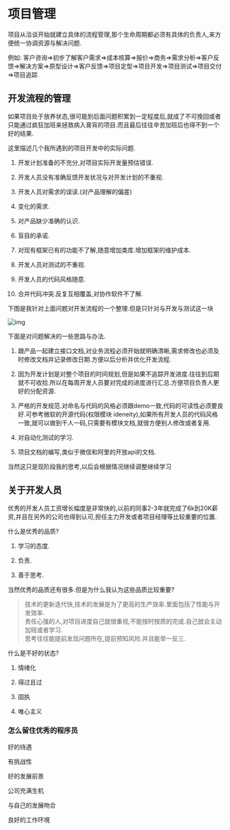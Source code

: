 # 项目管理

项目从洽谈开始就建立具体的流程管理,那个生命周期都必须有具体的负责人,来方便统一协调资源与解决问题.

例如:
客户咨询=>初步了解客户需求=>成本核算=>报价=>商务=>需求分析=>客户反馈=>解决方案=>原型设计=>客户反馈=>项目定型=>项目开发=>项目测试=>项目交付=>项目追踪

## 开发流程的管理

如果项目处于放养状态,很可能到后面问题积累到一定程度后,就成了不可挽回或者只能通过疯狂加班来拯救病入膏肓的项目.而且最后往往辛苦加班后也得不到一个好的结果.

这里描述几个我所遇到的项目开发中的实际问题.

1. 开发计划准备的不充分,对项目实际开发量预估错误.

2. 开发人员没有准确反馈开发状况与对开发计划的不重视.

3. 开发人员对需求的误读.(对产品理解的偏差)

4. 变化的需求.

5. 对产品缺少准确的认识.

6. 盲目的承诺.

7. 对现有框架已有的功能不了解,随意增加类库.增加框架的维护成本.

8. 开发人员对测试的不重视.

9. 开发人员的代码风格随意.

10. 合并代码冲突.反复互相覆盖,对协作软件不了解.

下图是我针对上面问题对开发流程的一个整理.但是只针对与开发与测试这一块

![img](\img\软件开发.png)

下面是对问题解决的一些思路与办法.

1. 跟产品一起建立接口文档,对业务流程必须开始就明确清晰,需求修改也必须及时修改文档并记录修改日期.方便以后分析并优化开发流程.

2. 因为开发计划是对整个项目的时间规划,但是如果不追踪开发进度.往往到后期就不可收拾.所以在每周开发人员要对完成的进度进行汇总.方便项目负责人更好的分配资源.

3. 严格的开发规范.对命名与代码的风格必须跟demo一致,代码的可读性必须要良好.可参考微软的开源代码(权限模块 ideneity),如果所有开发人员的代码风格一致,就可以做到千人一码,只需要有模块文档,就很方便别人修改或者复用.

4. 对自动化测试的学习.

5. 项目文档的编写,类似于微信和阿里的开放api的文档.

当然这只是现阶段我的思考,以后会根据情况继续调整继续学习

## 关于开发人员

优秀的开发人员工资增长幅度是非常快的,以前的同事2-3年就完成了6k到20K薪资,并且在另外的公司也得到认可,担任主力开发或者项目经理等比较重要的位置.

什么是优秀的品质?

1. 学习的态度.

2. 负责.

3. 善于思考.

当然优秀的品质还有很多.但是为什么我认为这些品质比较重要?

> 技术的更新迭代快,技术的发展是为了更高的生产效率.里面包括了性能与开发效率.</br>
> 责任心强的人,对项目进度自己就很重视,不能按时按质的完成.自己就会主动加班或者学习.</br>
> 思考往往能提前发现问题所在,提前预知风险.并且能举一反三.</br>

什么是不好的状态?

1. 情绪化

2. 得过且过

3. 固执

4. 唯心主义

### 怎么留住优秀的程序员

好的待遇

有挑战性

好的发展前景

公司充满生机

与自己的发展吻合

良好的工作环境
